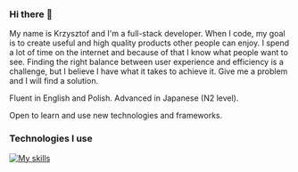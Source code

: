 ### Hi there :wave:

My name is Krzysztof and I'm a full-stack developer. When I code, my goal is to create useful and high quality products other people can enjoy. I spend a lot of time on the internet and because of that I know what people want to see. Finding the right balance between user experience and efficiency is a challenge, but I believe I have what it takes to achieve it. Give me a problem and I will find a solution.

Fluent in English and Polish. Advanced in Japanese (N2 level).

Open to learn and use new technologies and frameworks.

### Technologies I use
[![My skills](https://skillicons.dev/icons?i=js,ts,react,redux,figma,html,css,scss,mongo,kotlin,java,docker,k8s)](https://skillicons.dev)
